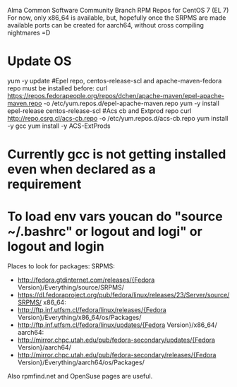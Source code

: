 Alma Common Software Community Branch RPM Repos for CentOS 7 (EL 7)
For now, only x86_64 is available, but, hopefully once the SRPMS are made available
ports can be created for aarch64, without cross compiling nightmares =D

# Update OS
yum -y update
#Epel repo, centos-release-scl and apache-maven-fedora repo must be installed before:
curl https://repos.fedorapeople.org/repos/dchen/apache-maven/epel-apache-maven.repo -o /etc/yum.repos.d/epel-apache-maven.repo
yum -y install epel-release centos-release-scl
#Acs cb and Extprod repo
curl http://repo.csrg.cl/acs-cb.repo -o /etc/yum.repos.d/acs-cb.repo
yum install -y gcc
yum install -y ACS-ExtProds 
# Currently gcc is not getting installed even when declared as a requirement
# To load env vars youcan do "source ~/.bashrc" or logout and logi" or logout and login

Places to look for packages:
SRPMS: 
  - http://fedora.gtdinternet.com/releases/{Fedora Version}/Everything/source/SRPMS/
  - https://dl.fedoraproject.org/pub/fedora/linux/releases/23/Server/source/SRPMS/
x86_64: 
  - http://ftp.inf.utfsm.cl/fedora/linux/releases/{Fedora Version}/Everything/x86_64/os/Packages/
  - http://ftp.inf.utfsm.cl/fedora/linux/updates/{Fedora Version}/x86_64/
aarch64:
  - http://mirror.chpc.utah.edu/pub/fedora-secondary/updates/{Fedora Version}/aarch64/
  - http://mirror.chpc.utah.edu/pub/fedora-secondary/releases/{Fedora Version}/Everything/aarch64/os/Packages/

Also rpmfind.net and OpenSuse pages are useful.
